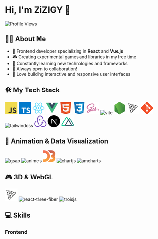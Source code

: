 # Hi, I'm ZiZIGY 👋

![Profile Views](https://komarev.com/ghpvc/?username=ZiZIGY&color=blueviolet)

## 👨‍💻 About Me
- 🔭 Frontend developer specializing in **React** and **Vue.js**
- 🎮 Creating experimental games and libraries in my free time
- 🌱 Constantly learning new technologies and frameworks
- 💬 Always open to collaboration!
- 🚀 Love building interactive and responsive user interfaces

## 🛠️ My Tech Stack
<p align="left">
  <img src="https://raw.githubusercontent.com/devicons/devicon/master/icons/javascript/javascript-original.svg" alt="javascript" width="40" height="40"/>
  <img src="https://raw.githubusercontent.com/devicons/devicon/master/icons/typescript/typescript-original.svg" alt="typescript" width="40" height="40"/>
  <img src="https://raw.githubusercontent.com/devicons/devicon/master/icons/react/react-original.svg" alt="react" width="40" height="40"/>
  <img src="https://raw.githubusercontent.com/devicons/devicon/master/icons/vuejs/vuejs-original.svg" alt="vue" width="40" height="40"/>
  <img src="https://raw.githubusercontent.com/devicons/devicon/master/icons/html5/html5-original.svg" alt="html5" width="40" height="40"/>
  <img src="https://raw.githubusercontent.com/devicons/devicon/master/icons/css3/css3-original.svg" alt="css3" width="40" height="40"/>
  <img src="https://raw.githubusercontent.com/devicons/devicon/master/icons/sass/sass-original.svg" alt="sass" width="40" height="40"/>
  <img src="https://camo.githubusercontent.com/237e20be5fcfd8f7133f43d126fc49fb29dec7631679938bdd2ecb8cbb2a610e/68747470733a2f2f766974652e6465762f6c6f676f2e737667" alt="vite" width="40" height="40"/>
  <img src="https://raw.githubusercontent.com/devicons/devicon/master/icons/nodejs/nodejs-original.svg" alt="nodejs" width="40" height="40"/>
  <img src="https://raw.githubusercontent.com/devicons/devicon/master/icons/threejs/threejs-original.svg" alt="threejs" width="40" height="40"/>
  <img src="https://raw.githubusercontent.com/devicons/devicon/master/icons/git/git-original.svg" alt="git" width="40" height="40"/>
  <img src="https://upload.wikimedia.org/wikipedia/commons/d/d5/Tailwind_CSS_Logo.svg" alt="tailwindcss" width="40" height="40"/>
  <img src="https://raw.githubusercontent.com/devicons/devicon/master/icons/redux/redux-original.svg" alt="redux" width="40" height="40"/>
  <img src="https://raw.githubusercontent.com/devicons/devicon/master/icons/nextjs/nextjs-original.svg" alt="nextjs" width="40" height="40"/>
  <img src="https://raw.githubusercontent.com/devicons/devicon/master/icons/nuxtjs/nuxtjs-original.svg" alt="nuxtjs" width="40" height="40"/>
</p>

## 🎨 Animation & Data Visualization
<p align="left">
  <img src="https://cdn.worldvectorlogo.com/logos/gsap-greensock.svg" alt="gsap" width="40" height="40"/>
  <img src="https://animejs.com/documentation/assets/img/favicon.png" alt="animejs" width="40" height="40"/>
  <img src="https://raw.githubusercontent.com/devicons/devicon/master/icons/d3js/d3js-original.svg" alt="d3js" width="40" height="40"/>
  <img src="https://camo.githubusercontent.com/55f9876b641ac2e14f04741350bb2138aaaebb4ef51642e2109f67188c5dacd9/68747470733a2f2f7777772e63686172746a732e6f72672f6d656469612f6c6f676f2d7469746c652e737667" alt="chartjs" width="40" height="40"/>
  <img src="https://www.amcharts.com/wp-content/uploads/2017/10/amcharts_light_transparent.png" alt="amcharts" width="40" height="40"/>
</p>

## 🎮 3D & WebGL
<p align="left">
  <img src="https://raw.githubusercontent.com/devicons/devicon/master/icons/threejs/threejs-original.svg" alt="threejs" width="40" height="40"/>
  <img src="https://avatars.githubusercontent.com/u/45790596?s=200&v=4" alt="react-three-fiber" width="40" height="40"/>
  <img src="https://avatars.githubusercontent.com/u/119253150?s=200&v=4" alt="troisjs" width="40" height="40"/>
</p>

## 💻 Skills

### Frontend
